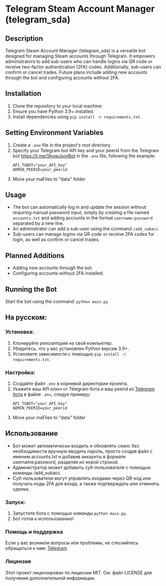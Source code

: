 # Telegram Steam Account Manager (telegram_sda)

## Description

Telegram Steam Account Manager (telegram_sda) is a versatile bot designed for managing Steam accounts through Telegram. It empowers administrators to add sub-users who can handle logins via QR code or receive two-factor authentication (2FA) codes. Additionally, sub-users can confirm or cancel trades. Future plans include adding new accounts through the bot and configuring accounts without 2FA.

## Installation

1. Clone the repository to your local machine.
2. Ensure you have Python 3.9+ installed.
3. Install dependencies using `pip install -r requirements.txt`.

## Setting Environment Variables

1. Create a `.env` file in the project's root directory.
2. Specify your Telegram bot API key and your peerid from the Telegram bot https://t.me/ShowJsonBot in the `.env` file, following the example:
    ```plaintext
    API_TGBOT="your_API_key"
    ADMIN_PEERID=your_peerid
    ```
3. Move your maFiles to "data" folder

## Usage
- The bot can automatically log in and update the session without requiring manual password input, simply by creating a file named `accounts.txt` and adding accounts in the format `username:password` separated by a new line.
- An administrator can add a sub-user using the command `/add_subacc`.
- Sub-users can manage logins via QR code or receive 2FA codes for login, as well as confirm or cancel trades.

## Planned Additions

- Adding new accounts through the bot.
- Configuring accounts without 2FA installed.

## Running the Bot

Start the bot using the command: `python main.py`




## На русском:

### Установка:

1. Клонируйте репозиторий на свой компьютер.
2. Убедитесь, что у вас установлен Python версии 3.9+.
3. Установите зависимости с помощью `pip install -r requirements.txt`.


### Настройка:

1. Создайте файл `.env` в корневой директории проекта.
2. Укажите ваш API ключ от Telegram бота и ваш peerid из [Telegram бота](https://t.me/ShowJsonBot)  в файле `.env`, следуя примеру:
    ```plaintext
    API_TGBOT="your_API_key"
    ADMIN_PEERID=your_peerid
    ```
3. Move your maFiles to "data" folder
    
## Использование
- Бот может автоматически входить и обновлять сеанс без необходимости вручную вводить пароль, просто создав файл с именем accounts.txt и добавив аккаунты в формате username:password, разделяя их новой строкой.
- Администратор может добавить суб-пользователя с помощью команды /add_subacc.
- Суб-пользователи могут управлять входами через QR-код или получать коды 2FA для входа, а также подтверждать или отменять сделки.


### Запуск:

1. Запустите бота с помощью команды `python main.py`.
2. Бот готов к использованию!


### Помощь и поддержка

Если у вас возникли вопросы или проблемы, не стесняйтесь обращаться к нам: [Telegram](https://t.me/yan00s)


### Лицензия

Этот проект лицензирован по лицензии MIT. См. файл LICENSE для получения дополнительной информации.
